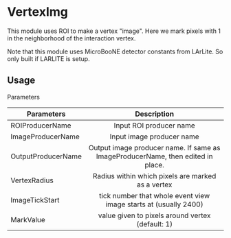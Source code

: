 # VertexImg

This module uses ROI to make a vertex "image".  Here we mark pixels with 1 in the neighborhood of the interaction vertex.

Note that this module uses MicroBooNE detector constants from LArLite.  So only built if LARLITE is setup.

## Usage

Parameters

| Parameters | Description |
|------------|:-----------:|
| ROIProducerName    | Input ROI producer name |
| ImageProducerName  | Input image producer name |
| OutputProducerName | Output image producer name. If same as ImageProducerName, then edited in place. |
| VertexRadius       | Radius within which pixels are marked as a vertex |
| ImageTickStart     | tick number that whole event view image starts at (usually 2400) |
| MarkValue          | value given to pixels around vertex (default: 1) |
